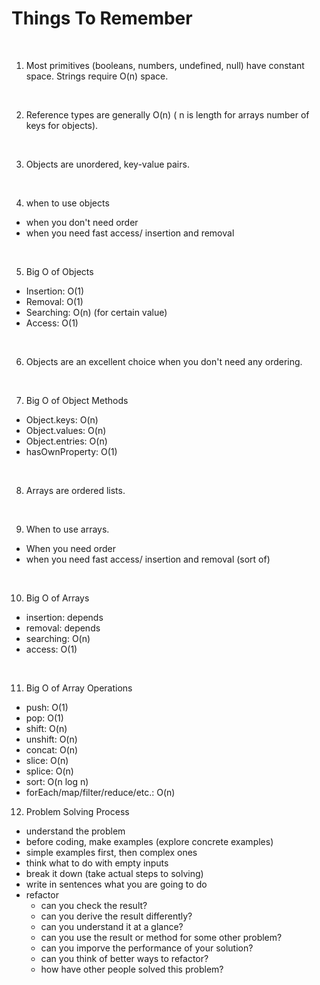 # Things To Remember

<br />

1. Most primitives (booleans, numbers, undefined, null) have constant space. Strings require O(n) space.

<br />

2. Reference types are generally O(n) ( n is length for arrays number of keys for objects).

<br />

3. Objects are unordered, key-value pairs.

<br />

4. when to use objects

- when you don't need order
- when you need fast access/ insertion and removal

<br />

5. Big O of Objects

- Insertion: O(1)
- Removal: O(1)
- Searching: O(n) (for certain value)
- Access: O(1)

<br />

6. Objects are an excellent choice when you don't need any ordering.

<br />

7. Big O of Object Methods

- Object.keys: O(n)
- Object.values: O(n)
- Object.entries: O(n)
- hasOwnProperty: O(1)

<br />

8. Arrays are ordered lists.

<br />

9. When to use arrays.

- When you need order
- when you need fast access/ insertion and removal (sort of)

<br />

10. Big O of Arrays

- insertion: depends
- removal: depends
- searching: O(n)
- access: O(1)

<br />

11. Big O of Array Operations

- push: O(1)
- pop: O(1)
- shift: O(n)
- unshift: O(n)
- concat: O(n)
- slice: O(n)
- splice: O(n)
- sort: O(n log n)
- forEach/map/filter/reduce/etc.: O(n)

12. Problem Solving Process

- understand the problem
- before coding, make examples (explore concrete examples)
- simple examples first, then complex ones
- think what to do with empty inputs
- break it down (take actual steps to solving)
- write in sentences what you are going to do
- refactor
  - can you check the result?
  - can you derive the result differently?
  - can you understand it at a glance?
  - can you use the result or method for some other problem?
  - can you imporve the performance of your solution?
  - can you think of better ways to refactor?
  - how have other people solved this problem?
